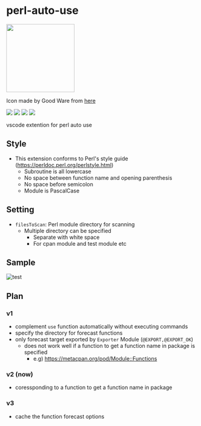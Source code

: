 # perl-auto-use 
<img src="https://image.flaticon.com/icons/svg/2152/2152482.svg" hight="180" width="180">

Icon made by Good Ware from [here](https://www.flaticon.com/free-icon/automation_2152482?term=automation&page=1&position=93)

![](https://img.shields.io/github/workflow/status/tjmtmmnk/perl-auto-use/vscode-test)
![](https://img.shields.io/github/issues/tjmtmmnk/perl-auto-use)
![](https://img.shields.io/github/issues-pr/tjmtmmnk/perl-auto-use)
![](https://img.shields.io/github/license/tjmtmmnk/perl-auto-use)

vscode extention for perl auto use

## Style
- This extension conforms to Perl's style guide (https://perldoc.perl.org/perlstyle.html)
  - Subroutine is all lowercase
  - No space between function name and opening parenthesis
  - No space before semicolon
  - Module is PascalCase

## Setting
- `filesToScan`: Perl module directory for scanning
  - Multiple directory can be specified
    - Separate with white space
    - For cpan module and test module etc

## Sample
![test](https://user-images.githubusercontent.com/31027514/77447249-d178da80-6e32-11ea-860f-e982c8b0570e.gif)

## Plan
### v1
- complement `use` function automatically without executing commands
- specify the directory for forecast functions
- only forecast target exported by `Exporter` Module (`@EXPORT,@EXPORT_OK`)
  - does not work well if a function to get a function name in package is specified
    - e.g) https://metacpan.org/pod/Module::Functions

### v2 (now)
- coressponding to a function to get a function name in package

### v3
- cache the function forecast options
